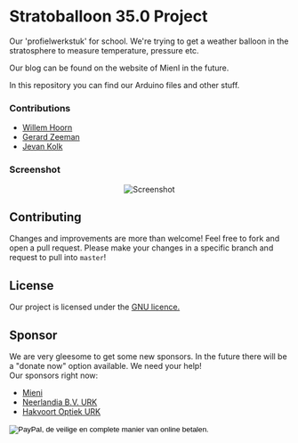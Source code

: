 # Stratoballoon 35.0 Project
Our 'profielwerkstuk' for school. We're trying to get a weather balloon in the stratosphere to measure temperature, pressure etc.

Our blog can be found on the website of MienI in the future.

In this repository you can find our Arduino files and other stuff.

### Contributions

 - [Willem Hoorn](https://github.com/Willemhoorn)
 - [Gerard Zeeman](https://github.com/gerardzeeman)
 - [Jevan Kolk](http://uploadenfoto.nl/pictures/ebfb41779342801de787ebc5d0508615.jpg)

### Screenshot

<p align="center">
  <img src="http://news.bbcimg.co.uk/media/images/65186000/jpg/_65186879_balloonliftoff.jpg" alt="Screenshot"/>
</p>

## Contributing
Changes and improvements are more than welcome! Feel free to fork and open a pull request. Please make your changes in a specific branch and request to pull into `master`!

## License
Our project is licensed under the [GNU licence.](https://github.com/gerardzeeman/Stratoballoon-Project/blob/master/license.txt)

## Sponsor
We are very gleesome to get some new sponsors. In the future there will be a "donate now" option available. We need your help!
<br>Our sponsors right now:
 - [Mieni](http://www.mieni.nl/)
 - [Neerlandia B.V. URK](http://www.neerlandia.com/)
 - [Hakvoort Optiek URK](http://www.hakvoortoptiek.nl/)

<form action="https://www.paypal.com/cgi-bin/webscr" method="post" target="_top">
<input type="hidden" name="cmd" value="_s-xclick">
<input type="hidden" name="hosted_button_id" value="ZDAMLGR5JMSPJ">
<input type="image" src="https://www.paypalobjects.com/nl_NL/NL/i/btn/btn_donateCC_LG.gif" border="0" name="submit" alt="PayPal, de veilige en complete manier van online betalen.">
<img alt="" border="0" src="https://www.paypalobjects.com/nl_NL/i/scr/pixel.gif" width="1" height="1">
</form>

